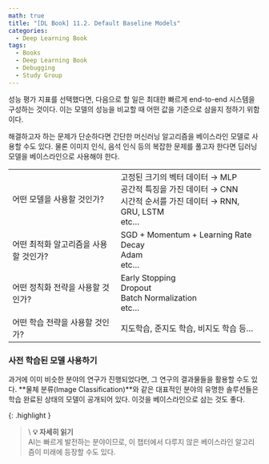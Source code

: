 ```yaml
---
math: true
title: "[DL Book] 11.2. Default Baseline Models"
categories:
  - Deep Learning Book
tags:
  - Books
  - Deep Learning Book
  - Debugging
  - Study Group
---
```


성능 평가 지표를 선택했다면, 다음으로 할 일은 최대한 빠르게 end-to-end 시스템을 구성하는 것이다. 이는 모델의 성능을 비교할 때 어떤 값을 기준으로 삼을지 정하기 위함이다. 

해결하고자 하는 문제가 단순하다면 간단한 머신러닝 알고리즘을 베이스라인 모델로 사용할 수도 있다. 물론 이미지 인식, 음석 인식 등의 복잡한 문제를 풀고자 한다면 딥러닝 모델을 베이스라인으로 사용해야 한다.

<p align="center"></p>
  <table class="center">
    <tr>
      <td>어떤 모델을 사용할 것인가?</td>
      <td>고정된 크기의 벡터 데이터 → MLP<br>공간적 특징을 가진 데이터 → CNN<br>시간적 순서를 가진 데이터 → RNN, GRU, LSTM<br>etc…</td>
    </tr>
    <tr>
      <td>어떤 최적화 알고리즘을 사용할 것인가?</td>
      <td>SGD + Momentum + Learning Rate Decay<br>Adam<br>etc…</td>
    </tr>
    <tr>
      <td>어떤 정칙화 전략을 사용할 것인가?</td>
      <td>Early Stopping<br>Dropout<br>Batch Normalization<br>etc…</td>
    </tr>
    <tr>
      <td>어떤 학습 전략을 사용할 것인가?</td>
      <td>지도학습, 준지도 학습, 비지도 학습 등…</td>
    </tr>
  </table>
<p></p>

### 사전 학습된 모델 사용하기

과거에 이미 비슷한 분야의 연구가 진행되었다면, 그 연구의 결과물들을 활용할 수도 있다. **물체 분류(Image Classification)**와 같은 대표적인 분야의 유명한 솔루션들은 학습 완료된 상태의 모델이 공개되어 있다. 이것을 베이스라인으로 삼는 것도 좋다.

{: .highlight }
> \\
> **💡 자세히 읽기**\
> AI는 빠르게 발전하는 분야이므로, 이 챕터에서 다루지 않은 베이스라인 알고리즘이 미래에 등장할 수도 있다.